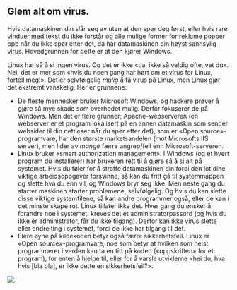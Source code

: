 <?php require("../../entete.php");?> <?php require("../../base.php");?> <?php require("../../fonctions.php");?>

<div id="corps">

<h2>Glem alt om virus.</h2>

<p>Hvis datamaskinen din slår seg av uten at den spør deg først, eller hvis rare vinduer med tekst du ikke forstår og alle mulige former for reklame popper opp når du ikke spør etter det, da har datamaskinen din høyst sannsylig virus. Hovedgrunnen for dette er at den kjører Windows.</p>

<p>Linux har så å si ingen virus. Og det er ikke «tja, ikke så veldig ofte, vet du». Nei, det er mer som «hvis du noen gang har hørt om et virus for Linux, fortell meg!». Det er selvfølgelig <i>mulig</i> å få virus på Linux, men Linux gjør det ekstremt vanskelig. Her er grunnene:</p>

<ul>

<li>De fleste mennesker bruker Microsoft Windows, og hackere prøver å gjøre så mye skade som overhodet mulig. Derfor fokuserer de på Windows. Men det er flere grunner; Apache-webserveren (en webserver er et program lokalisert på en annen datamaskin som sender websider til din nettleser når du spør etter det), som er «Open source»-programvare, har den største marketsandelen (mot Microsofts IIS server), men lider av <i>mange</i> færre angrep/feil enn Microsoft-serveren.</li>

<li>Linux bruker «smart authorization management». I Windows (og et hvert program du installerer) har brukeren rett til å gjøre så å si alt på systemet. Hvis du føler for å straffe datamaskinen din fordi den lot dine viktige arbeidsoppgaver forsvinne, så kan du fritt gå til systemmappen og slette hva du enn vil, og Windows bryr seg ikke. Men neste gang du starter maskinen starter problemene, selvfølgelig. Og hvis du kan slette disse viktige systemfilene, så kan andre programmer også, eller de kan i det minste skape rot. Linux tillater ikke det. Hver gang du ønsker å forandre noe i systemet, kreves det et administratorpassord (og hvis du ikke er administrator, får du ikke tilgang). Derfor kan ikke virus slette eller endre ting i systemet, fordi de ikke har tilgang til det.</li>

<li>Flere øyne på kildekoden betyr også færre sikkerhetsfeil. Linux er «Open source»-programvare, noe som betyr at hvilken som helst programmerer i verden kan ta en titt på koden («oppskriften» for et program), for enten å hjelpe til, eller for å varsle utviklerne «hei du, hva hvis [bla bla], er ikke dette en sikkerhetsfeil?».</li>

</ul>

<img src="Images/viruses_thumb.png" />

</div>
</body>
</html>
